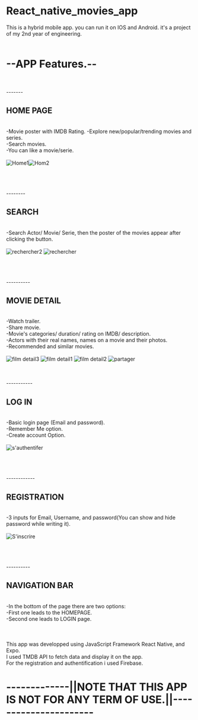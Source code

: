 # React_native_movies_app 
This is a hybrid mobile app. you can run it on IOS and Android. it's a project of my 2nd year of engineering.<br><br>  
<h1>--APP Features.--</h1><br> 

-------<h2>HOME PAGE</h2><br> 
-Movie poster with IMDB Rating. 
-Explore new/popular/trending movies and series.<br>
-Search movies.<br>
-You can like a movie/serie. 
<br> <br> ![Home1](https://user-images.githubusercontent.com/47062719/176122303-931cab33-41f5-46c3-a2f5-db1675d815d9.jpeg)![Hom2](https://user-images.githubusercontent.com/47062719/176123001-33facd80-8ac4-44d5-876d-67da097be96b.jpeg)

<br> <br> <br>
--------<h2>SEARCH </h2><br>
-Search Actor/ Movie/ Serie, then the poster of the movies appear after clicking the button.<br><br>
![rechercher2](https://user-images.githubusercontent.com/47062719/176123084-e946fead-e469-4325-9300-ad2fe92dc7ff.jpeg)
![rechercher](https://user-images.githubusercontent.com/47062719/176123096-dc28056c-223d-4287-af38-cddb394885b4.jpeg)

<br> <br> <br>
----------<h2>MOVIE DETAIL </h2><br>
-Watch trailer.<br>
-Share movie.<br>
-Movie's categories/ duration/ rating on IMDB/ description.<br> 
-Actors with their real names, names on a movie and their photos.<br> 
-Recommended and similar movies. <br> <br>
![film detail3](https://user-images.githubusercontent.com/47062719/176123258-e6bcc38a-84ea-4453-aaad-3e74dbca421d.jpeg)
![film detail1](https://user-images.githubusercontent.com/47062719/176123266-592d7d06-545e-40e6-9883-4aeaa94f69bc.jpeg)
![film detail2](https://user-images.githubusercontent.com/47062719/176123273-9780f0b0-9f12-44ae-a02e-6fa47bb67bc1.jpeg)
![partager](https://user-images.githubusercontent.com/47062719/176123304-24f372cf-fa6b-4428-9993-622be34f302e.jpeg)
<br> <br> <br>

-----------<h2>LOG IN </h2><br> 
-Basic login page (Email and password). <br> 
-Remember Me option.<br> 
-Create account Option.<br> <br>
![s'authentifer](https://user-images.githubusercontent.com/47062719/176123364-e6365249-4c8c-40fc-86ae-1fe14a632526.jpeg)

<br> <br> <br>
------------<h2>REGISTRATION</h2><br> 
-3 inputs for Email, Username, and password(You can show and hide password while writing it).
<br> <br> ![S'inscrire](https://user-images.githubusercontent.com/47062719/176123417-0b692deb-703a-43c8-aa9f-4fdee0e0ef33.jpeg)

<br><br> <br>
----------<h2>NAVIGATION BAR</h2><br> 
-In the bottom of the page there are two options: <br> 
-First one leads to the HOMEPAGE.<br>
-Second one leads to LOGIN page.<br> 
<br><br><br> 
This app was developped using JavaScript Framework React Native, and Expo.<br> 
I used TMDB API to fetch data and display it on the app. <br> 
For the registration and authentification i used Firebase.
<br>
<h1>-------------||NOTE THAT THIS APP IS NOT FOR ANY TERM OF USE.||---------------------- </h1>

